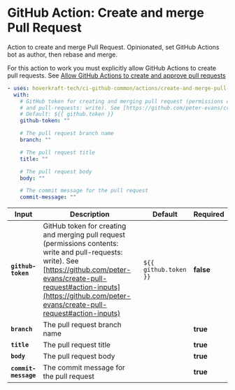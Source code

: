 <!-- start title -->

# GitHub Action: Create and merge Pull Request

<!-- end title -->
<!-- start description -->

Action to create and merge Pull Request. Opinionated, set GitHub Actions bot as author, then rebase and merge.

<!-- end description -->

For this action to work you must explicitly allow GitHub Actions to create pull requests. See [
Allow GitHub Actions to create and approve pull requests](https://docs.github.com/en/repositories/managing-your-repositorys-settings-and-features/enabling-features-for-your-repository/managing-github-actions-settings-for-a-repository)

<!-- start contents -->
<!-- end contents -->
<!-- start usage -->

```yaml
- uses: hoverkraft-tech/ci-github-common/actions/create-and-merge-pull-request@v0.6.1
  with:
    # GitHub token for creating and merging pull request (permissions contents: write
    # and pull-requests: write). See [https://github.com/peter-evans/create-pull-request#action-inputs](https://github.com/peter-evans/create-pull-request#action-inputs)
    # Default: ${{ github.token }}
    github-token: ""

    # The pull request branch name
    branch: ""

    # The pull request title
    title: ""

    # The pull request body
    body: ""

    # The commit message for the pull request
    commit-message: ""
```

<!-- end usage -->
<!-- start inputs -->

| **Input**                       | **Description**                                                                                                                                                                                                                                     | **Default**                      | **Required** |
| ------------------------------- | --------------------------------------------------------------------------------------------------------------------------------------------------------------------------------------------------------------------------------------------------- | -------------------------------- | ------------ |
| **<code>github-token</code>**   | GitHub token for creating and merging pull request (permissions contents: write and pull-requests: write). See [https://github.com/peter-evans/create-pull-request#action-inputs](https://github.com/peter-evans/create-pull-request#action-inputs) | <code>${{ github.token }}</code> | **false**    |
| **<code>branch</code>**         | The pull request branch name                                                                                                                                                                                                                        |                                  | **true**     |
| **<code>title</code>**          | The pull request title                                                                                                                                                                                                                              |                                  | **true**     |
| **<code>body</code>**           | The pull request body                                                                                                                                                                                                                               |                                  | **true**     |
| **<code>commit-message</code>** | The commit message for the pull request                                                                                                                                                                                                             |                                  | **true**     |

<!-- end inputs -->
<!-- start outputs -->
<!-- end outputs -->
<!-- start [.github/ghadocs/examples/] -->
<!-- end [.github/ghadocs/examples/] -->
